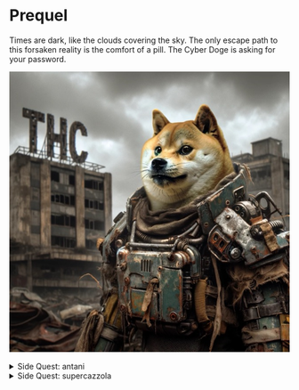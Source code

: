 # Prequel

Times are dark, like the clouds covering the sky. The only escape path to this forsaken reality is the comfort of a pill. The Cyber Doge is asking for your password.

![](./doge.jpeg)

<details>
  <summary>Side Quest: antani</summary>
  Something small enough to escape casual notice.
</details>

<details>
  <summary>Side Quest: supercazzola</summary>

**Something small enough to escape casual notice.**

![](./ok.gif)

</details>
